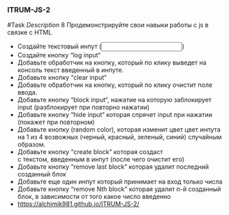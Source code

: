 ### ITRUM-JS-2
#Task
*Description*
8 Продемонстрируйте свои навыки работы с js в связке с HTML

* Создайте текстовый инпут (<input>)
* Создайте кнопку “log input“
* Добавьте обработчик на кнопку, который по клику выведет на консоль текст введенный в инпуте.
* Добавьте кнопку “clear input“
* Добавьте обработчик на кнопку, который по клику очистит поле ввода.
* Добавьте кнопку “block input“, нажатие на которую заблокирует input (разблокирует при повторно нажатии)
* Добавьте кнопку “hide input“ которая спрячет input при нажатии (покажет при повторном)
* Добавьте кнопку (random color), которая изменит цвет цвет инпута на 1 из 4 возвожных (черный, красный, зеленый, синий) случайным образом.
* Добавьте кнопку “create block“ которая создаст <div >с текстом, введенным в инпут (после чего очистит его)
* Добавьте кнопку “remove last block“ которая удалит последний созданный блок
* Добавьте еще один инпут который принимает на вход только числа
* Добавьте кнопку “remove Nth block“ которая удалит n-й созданный блок, в зависимости от того какое число введенно
* https://alchimik981.github.io/ITRUM-JS-2/
